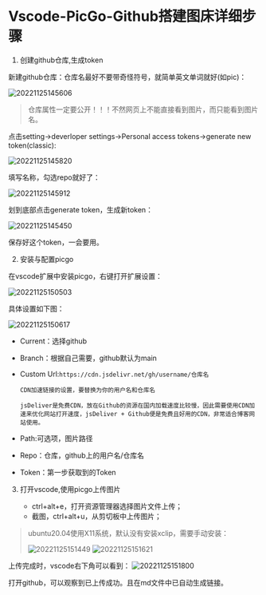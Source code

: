 # Vscode-PicGo-Github搭建图床详细步骤

1. 创建github仓库,生成token

新建github仓库：仓库名最好不要带奇怪符号，就简单英文单词就好(如pic)：

![20221125145606](https://user-images.githubusercontent.com/73980771/236742117-5abcc87f-1b71-4ffe-af31-6325d3be64de.png)

>仓库属性一定要公开！！！不然网页上不能直接看到图片，而只能看到图片名。

点击setting->deverloper settings->Personal access tokens->generate new token(classic):

![20221125145820](https://user-images.githubusercontent.com/73980771/236742176-9e151873-0f67-4ef5-9e37-b81e06bb1c05.png)

填写名称，勾选repo就好了：

![20221125145912](https://user-images.githubusercontent.com/73980771/236742211-28b344e3-db85-4e5e-ba83-c876c53df902.png)

划到底部点击generate token，生成新token：

![20221125145450](https://user-images.githubusercontent.com/73980771/236742267-5e2d221c-76c5-4ff2-ac35-409184481ab8.png)

保存好这个token，一会要用。

2. 安装与配置picgo

在vscode扩展中安装picgo，右键打开扩展设置：

![20221125150503](https://user-images.githubusercontent.com/73980771/236742327-7d4fff72-49d5-459b-90b2-6b48ed0f38ac.png)


具体设置如下图：

![20221125150617](https://user-images.githubusercontent.com/73980771/236742356-65c0b79b-a54e-4103-96c1-216f05285be1.png)

* Current：选择github
* Branch：根据自己需要，github默认为main
* Custom Url:`https://cdn.jsdelivr.net/gh/username/仓库名`

      CDN加速链接的设置，要替换为你的用户名和仓库名
      
      jsDeliver是免费CDN，放在Github的资源在国内加载速度比较慢，因此需要使用CDN加速来优化网站打开速度，jsDeliver + Github便是免费且好用的CDN，非常适合博客网站使用。
* Path:可选项，图片路径
* Repo：仓库，github上的用户名/仓库名
* Token：第一步获取到的Token

3. 打开vscode,使用picgo上传图片

    * ctrl+alt+e，打开资源管理器选择图片文件上传；
    * 截图，ctrl+alt+u，从剪切板中上传图片；

> ubuntu20.04使用X11系统，默认没有安装xclip，需要手动安装：
> 
>![20221125151449](https://user-images.githubusercontent.com/73980771/236742383-b095c3e4-aeb7-4282-88f4-6234c54640a3.png)
>![20221125151621](https://user-images.githubusercontent.com/73980771/236742401-1570db4b-1c73-43dd-90d6-346237fcf3ce.png)

上传完成时，vscode右下角可以看到：
![20221125151800](https://user-images.githubusercontent.com/73980771/236742420-def3ce27-3925-4ad9-8600-90aaf0233720.png)

打开github，可以观察到已上传成功。且在md文件中已自动生成链接。
